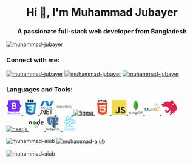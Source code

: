<h1 align="center">Hi 👋, I'm Muhammad Jubayer</h1>
<h3 align="center">A passionate full-stack web developer from Bangladesh</h3>
<img src="![1720894076848](
https://github.com/user-attachments/assets/1ff57350-a155-46d0-b590-4ca793f1f024)"
alt="muhammad-jubayer" />
<h3 align="left">Connect with me:</h3>
<p align="left">
<a href="
https://linkedin.com/in/muhammad-jubayer"
target="blank"><img align="center" src="
https://raw.githubusercontent.com/rahuldkjain/github-profile-readme-generator/master/src/images/icons/Social/linked-in-alt.svg"
alt="muhammad-jubayer" height="30" width="40" /></a>
<a href="
https://wa.me/1753710293"
target="blank"><img align="center" src="![icons8-whatsapp](
https://github.com/user-attachments/assets/57550277-3f86-4c40-8a4d-6154969d984c)"
alt="muhammad-jubayer" height="30" width="40" /></a>
<a href="mailto:mjubayer.aiub@gmail.com" target="blank"><img align="center" src="![icons8-gmail](
https://github.com/user-attachments/assets/2ce3a42c-daf5-474f-8013-448f530a814d)"
alt="muhammad-jubayer" height="30" width="40" /></a>
</p>
<h3 align="left">Languages and Tools:</h3>
<p align="left"> <a href="
https://getbootstrap.com"
target="_blank" rel="noreferrer"> <img src="
https://raw.githubusercontent.com/devicons/devicon/master/icons/bootstrap/bootstrap-plain-wordmark.svg"
alt="bootstrap" width="40" height="40"/> </a> <a href="
https://www.w3schools.com/css/"
target="_blank" rel="noreferrer"> <img src="
https://raw.githubusercontent.com/devicons/devicon/master/icons/css3/css3-original-wordmark.svg"
alt="css3" width="40" height="40"/> </a> <a href="
https://dotnet.microsoft.com/"
target="_blank" rel="noreferrer"> <img src="
https://raw.githubusercontent.com/devicons/devicon/master/icons/dot-net/dot-net-original-wordmark.svg"
alt="dotnet" width="40" height="40"/> </a> <a href="
https://expressjs.com"
target="_blank" rel="noreferrer"> <img src="
https://raw.githubusercontent.com/devicons/devicon/master/icons/express/express-original-wordmark.svg"
alt="express" width="40" height="40"/> </a> <a href="
https://www.figma.com/"
target="_blank" rel="noreferrer"> <img src="
https://www.vectorlogo.zone/logos/figma/figma-icon.svg"
alt="figma" width="40" height="40"/> </a> <a href="
https://www.w3.org/html/"
target="_blank" rel="noreferrer"> <img src="
https://raw.githubusercontent.com/devicons/devicon/master/icons/html5/html5-original-wordmark.svg"
alt="html5" width="40" height="40"/> </a> <a href="
https://developer.mozilla.org/en-US/docs/Web/JavaScript"
target="_blank" rel="noreferrer"> <img src="
https://raw.githubusercontent.com/devicons/devicon/master/icons/javascript/javascript-original.svg"
alt="javascript" width="40" height="40"/> </a> <a href="
https://www.mongodb.com/"
target="_blank" rel="noreferrer"> <img src="
https://raw.githubusercontent.com/devicons/devicon/master/icons/mongodb/mongodb-original-wordmark.svg"
alt="mongodb" width="40" height="40"/> </a> <a href="
https://www.mysql.com/"
target="_blank" rel="noreferrer"> <img src="
https://raw.githubusercontent.com/devicons/devicon/master/icons/mysql/mysql-original-wordmark.svg"
alt="mysql" width="40" height="40"/> </a> <a href="
https://nestjs.com/"
target="_blank" rel="noreferrer"> <img src="
https://raw.githubusercontent.com/devicons/devicon/master/icons/nestjs/nestjs-plain.svg"
alt="nestjs" width="40" height="40"/> </a> <a href="
https://nextjs.org/"
target="_blank" rel="noreferrer"> <img src="
https://cdn.worldvectorlogo.com/logos/nextjs-2.svg"
alt="nextjs" width="40" height="40"/> </a> <a href="
https://nodejs.org"
target="_blank" rel="noreferrer"> <img src="
https://raw.githubusercontent.com/devicons/devicon/master/icons/nodejs/nodejs-original-wordmark.svg"
alt="nodejs" width="40" height="40"/> </a> <a href="
https://www.postgresql.org"
target="_blank" rel="noreferrer"> <img src="
https://raw.githubusercontent.com/devicons/devicon/master/icons/postgresql/postgresql-original-wordmark.svg"
alt="postgresql" width="40" height="40"/> </a> <a href="
https://reactjs.org/"
target="_blank" rel="noreferrer"> <img src="
https://raw.githubusercontent.com/devicons/devicon/master/icons/react/react-original-wordmark.svg"
alt="react" width="40" height="40"/> </a> </p>
<p><img align="left" src="
https://github-readme-stats.vercel.app/api/top-langs?username=muhammad-aiub&show_icons=true&locale=en&layout=compact"
alt="muhammad-aiub" /></p>
<p>&nbsp;<img align="center" src="
https://github-readme-stats.vercel.app/api?username=muhammad-aiub&show_icons=true&locale=en"
alt="muhammad-aiub" /></p>
<p><img align="center" src="
https://github-readme-streak-stats.herokuapp.com/?user=muhammad-aiub&"
alt="muhammad-aiub" /></p>
